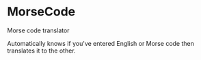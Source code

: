 # MorseCode
Morse code translator

Automatically knows if you've entered English or Morse code then translates it to the other.
